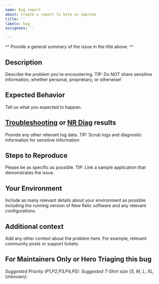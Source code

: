 ```yaml
---
name: Bug report
about: Create a report to help us improve
title: ''
labels: bug
assignees: ''

---
```


^^ Provide a general summary of the issue in the title above. ^^ 

## Description
Describe the problem you're encountering.
TIP: Do NOT share sensitive information, whether personal, proprietary, or otherwise! 

## Expected Behavior
Tell us what you expected to happen.

## [Troubleshooting](https://discuss.newrelic.com/t/troubleshooting-frameworks/108787) or [NR Diag](https://docs.newrelic.com/docs/using-new-relic/cross-product-functions/troubleshooting/new-relic-diagnostics) results
Provide any other relevant log data.
TIP:  Scrub logs and diagnostic information for sensitive information 

## Steps to Reproduce
Please be as specific as possible.
TIP:  Link a sample application that demonstrates the issue. 

## Your Environment
Include as many relevant details about your environment as possible including the running version of New Relic software and any relevant configurations. 

## Additional context
Add any other context about the problem here. For example, relevant community posts or support tickets.

## For Maintainers Only or Hero Triaging this bug
*Suggested Priority (P1,P2,P3,P4,P5):*
*Suggested T-Shirt size (S, M, L, XL, Unknown):*
